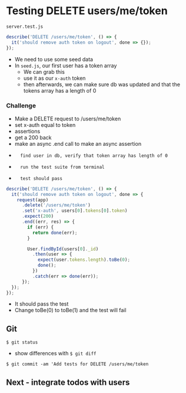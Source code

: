 # Testing DELETE users/me/token
`server.test.js`

```js
describe('DELETE /users/me/token', () => {
  it('should remove auth token on logout', done => {});
});
```

* We need to use some seed data
* In `seed.js`, our first user has a token array
    - We can grab this
    - use it as our `x-auth` token
    - then afterwards, we can make sure db was updated and that the tokens array has a length of 0

### Challenge
* Make a DELETE request to /users/me/token
* set x-auth equal to token
* assertions
*   get a 200 back
*   make an async .end call to make an async assertion
*       find user in db, verify that token array has length of 0
*       run the test suite from terminal
*       test should pass

```js
describe('DELETE /users/me/token', () => {
  it('should remove auth token on logout', done => {
    request(app)
      .delete('/users/me/token')
      .set('x-auth', users[0].tokens[0].token)
      .expect(200)
      .end((err, res) => {
        if (err) {
          return done(err);
        }

        User.findById(users[0]._id)
          .then(user => {
            expect(user.tokens.length).toBe(0);
            done();
          })
          .catch(err => done(err));
      });
  });
});
```

* It should pass the test
* Change toBe(0) to toBe(1) and the test will fail


## Git
`$ git status`

* show differences with `$ git diff`

`$ git commit -am 'Add tests for DELETE /users/me/token`

## Next - integrate todos with users
